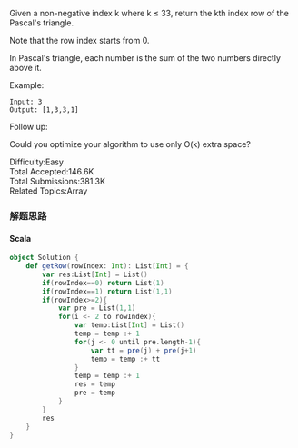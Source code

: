 
Given a non-negative index k where k ≤ 33, return the kth index row of the Pascal's triangle.

Note that the row index starts from 0.


In Pascal's triangle, each number is the sum of the two numbers directly above it.

Example:
```
Input: 3
Output: [1,3,3,1]
```
Follow up:

Could you optimize your algorithm to use only O(k) extra space?

Difficulty:Easy  
Total Accepted:146.6K  
Total Submissions:381.3K  
Related Topics:Array

### 解题思路
#### Scala
```scala
object Solution {
    def getRow(rowIndex: Int): List[Int] = {
        var res:List[Int] = List()
        if(rowIndex==0) return List(1)
        if(rowIndex==1) return List(1,1)
        if(rowIndex>=2){
            var pre = List(1,1)
            for(i <- 2 to rowIndex){
                var temp:List[Int] = List()
                temp = temp :+ 1
                for(j <- 0 until pre.length-1){
                    var tt = pre(j) + pre(j+1)
                    temp = temp :+ tt
                }
                temp = temp :+ 1
                res = temp
                pre = temp
            }
        }
        res
    }
}
```